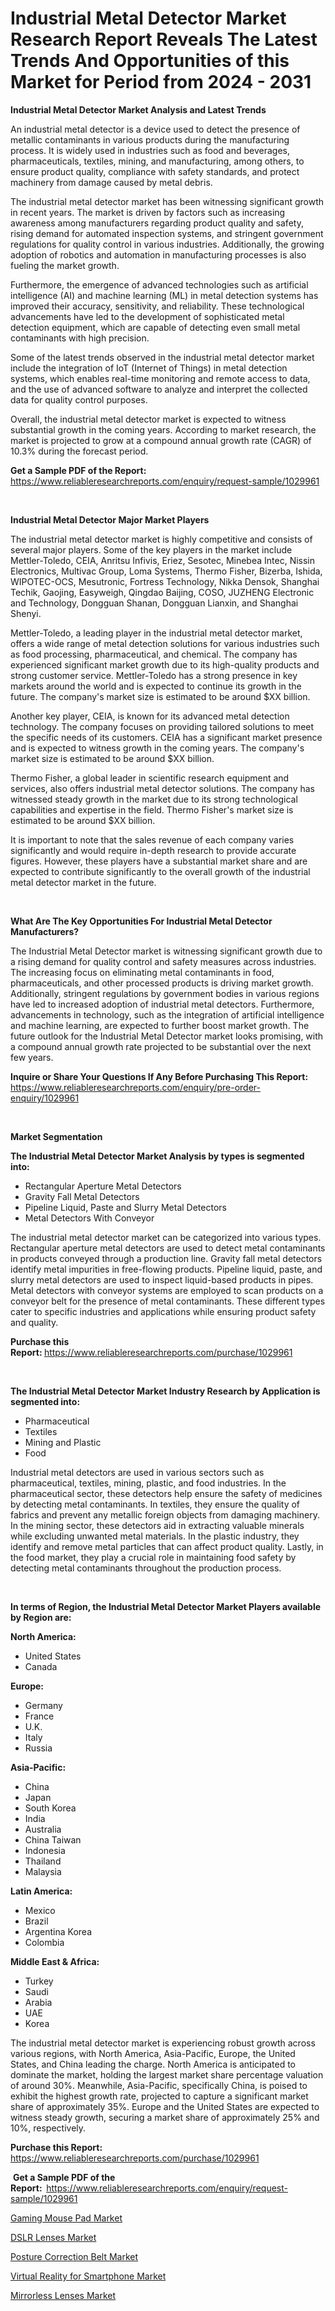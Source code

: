 <p><h1>Industrial Metal Detector Market Research Report Reveals The Latest Trends And Opportunities of this Market for Period from 2024 - 2031</h1></p><p><strong>Industrial Metal Detector Market Analysis and Latest Trends</strong></p>
<p><p>An industrial metal detector is a device used to detect the presence of metallic contaminants in various products during the manufacturing process. It is widely used in industries such as food and beverages, pharmaceuticals, textiles, mining, and manufacturing, among others, to ensure product quality, compliance with safety standards, and protect machinery from damage caused by metal debris.</p><p>The industrial metal detector market has been witnessing significant growth in recent years. The market is driven by factors such as increasing awareness among manufacturers regarding product quality and safety, rising demand for automated inspection systems, and stringent government regulations for quality control in various industries. Additionally, the growing adoption of robotics and automation in manufacturing processes is also fueling the market growth.</p><p>Furthermore, the emergence of advanced technologies such as artificial intelligence (AI) and machine learning (ML) in metal detection systems has improved their accuracy, sensitivity, and reliability. These technological advancements have led to the development of sophisticated metal detection equipment, which are capable of detecting even small metal contaminants with high precision.</p><p>Some of the latest trends observed in the industrial metal detector market include the integration of IoT (Internet of Things) in metal detection systems, which enables real-time monitoring and remote access to data, and the use of advanced software to analyze and interpret the collected data for quality control purposes.</p><p>Overall, the industrial metal detector market is expected to witness substantial growth in the coming years. According to market research, the market is projected to grow at a compound annual growth rate (CAGR) of 10.3% during the forecast period.</p></p>
<p><strong>Get a Sample PDF of the Report:&nbsp;</strong> <a href="https://www.reliableresearchreports.com/enquiry/request-sample/1029961">https://www.reliableresearchreports.com/enquiry/request-sample/1029961</a></p>
<p>&nbsp;</p>
<p><strong>Industrial Metal Detector Major Market Players</strong></p>
<p><p>The industrial metal detector market is highly competitive and consists of several major players. Some of the key players in the market include Mettler-Toledo, CEIA, Anritsu Infivis, Eriez, Sesotec, Minebea Intec, Nissin Electronics, Multivac Group, Loma Systems, Thermo Fisher, Bizerba, Ishida, WIPOTEC-OCS, Mesutronic, Fortress Technology, Nikka Densok, Shanghai Techik, Gaojing, Easyweigh, Qingdao Baijing, COSO, JUZHENG Electronic and Technology, Dongguan Shanan, Dongguan Lianxin, and Shanghai Shenyi.</p><p>Mettler-Toledo, a leading player in the industrial metal detector market, offers a wide range of metal detection solutions for various industries such as food processing, pharmaceutical, and chemical. The company has experienced significant market growth due to its high-quality products and strong customer service. Mettler-Toledo has a strong presence in key markets around the world and is expected to continue its growth in the future. The company's market size is estimated to be around $XX billion.</p><p>Another key player, CEIA, is known for its advanced metal detection technology. The company focuses on providing tailored solutions to meet the specific needs of its customers. CEIA has a significant market presence and is expected to witness growth in the coming years. The company's market size is estimated to be around $XX billion.</p><p>Thermo Fisher, a global leader in scientific research equipment and services, also offers industrial metal detector solutions. The company has witnessed steady growth in the market due to its strong technological capabilities and expertise in the field. Thermo Fisher's market size is estimated to be around $XX billion.</p><p>It is important to note that the sales revenue of each company varies significantly and would require in-depth research to provide accurate figures. However, these players have a substantial market share and are expected to contribute significantly to the overall growth of the industrial metal detector market in the future.</p></p>
<p>&nbsp;</p>
<p><strong>What Are The Key Opportunities For Industrial Metal Detector Manufacturers?</strong></p>
<p><p>The Industrial Metal Detector market is witnessing significant growth due to a rising demand for quality control and safety measures across industries. The increasing focus on eliminating metal contaminants in food, pharmaceuticals, and other processed products is driving market growth. Additionally, stringent regulations by government bodies in various regions have led to increased adoption of industrial metal detectors. Furthermore, advancements in technology, such as the integration of artificial intelligence and machine learning, are expected to further boost market growth. The future outlook for the Industrial Metal Detector market looks promising, with a compound annual growth rate projected to be substantial over the next few years.</p></p>
<p><strong>Inquire or Share Your Questions If Any Before Purchasing This Report:</strong> <a href="https://www.reliableresearchreports.com/enquiry/pre-order-enquiry/1029961">https://www.reliableresearchreports.com/enquiry/pre-order-enquiry/1029961</a></p>
<p>&nbsp;</p>
<p><strong>Market Segmentation</strong></p>
<p><strong>The Industrial Metal Detector Market Analysis by types is segmented into:</strong></p>
<p><ul><li>Rectangular Aperture Metal Detectors</li><li>Gravity Fall Metal Detectors</li><li>Pipeline Liquid, Paste and Slurry Metal Detectors</li><li>Metal Detectors With Conveyor</li></ul></p>
<p><p>The industrial metal detector market can be categorized into various types. Rectangular aperture metal detectors are used to detect metal contaminants in products conveyed through a production line. Gravity fall metal detectors identify metal impurities in free-flowing products. Pipeline liquid, paste, and slurry metal detectors are used to inspect liquid-based products in pipes. Metal detectors with conveyor systems are employed to scan products on a conveyor belt for the presence of metal contaminants. These different types cater to specific industries and applications while ensuring product safety and quality.</p></p>
<p><strong>Purchase this Report:&nbsp;</strong><a href="https://www.reliableresearchreports.com/purchase/1029961">https://www.reliableresearchreports.com/purchase/1029961</a></p>
<p>&nbsp;</p>
<p><strong>The Industrial Metal Detector Market Industry Research by Application is segmented into:</strong></p>
<p><ul><li>Pharmaceutical</li><li>Textiles</li><li>Mining and Plastic</li><li>Food</li></ul></p>
<p><p>Industrial metal detectors are used in various sectors such as pharmaceutical, textiles, mining, plastic, and food industries. In the pharmaceutical sector, these detectors help ensure the safety of medicines by detecting metal contaminants. In textiles, they ensure the quality of fabrics and prevent any metallic foreign objects from damaging machinery. In the mining sector, these detectors aid in extracting valuable minerals while excluding unwanted metal materials. In the plastic industry, they identify and remove metal particles that can affect product quality. Lastly, in the food market, they play a crucial role in maintaining food safety by detecting metal contaminants throughout the production process.</p></p>
<p>&nbsp;</p>
<p><strong>In terms of Region, the Industrial Metal Detector Market Players available by Region are:</strong></p>
<p>
    <p> <strong> North America: </strong>
        <ul>
            <li>United States</li>
            <li>Canada</li>
        </ul>
        </p> 
    <p> <strong> Europe: </strong>
        <ul>
            <li>Germany</li>
            <li>France</li>
            <li>U.K.</li>
            <li>Italy</li>
            <li>Russia</li>
        </ul>
        </p> 
    <p> <strong> Asia-Pacific: </strong>
        <ul>
            <li>China</li>
            <li>Japan</li>
            <li>South Korea</li>
            <li>India</li>
            <li>Australia</li>
            <li>China Taiwan</li>
            <li>Indonesia</li>
            <li>Thailand</li>
            <li>Malaysia</li>
        </ul>
        </p> 
    <p> <strong> Latin America: </strong>
        <ul>
            <li>Mexico</li>
            <li>Brazil</li>
            <li>Argentina Korea</li>
            <li>Colombia</li>
        </ul>
        </p> 
    <p> <strong> Middle East & Africa: </strong>
        <ul>
            <li>Turkey</li>
            <li>Saudi</li>
            <li>Arabia</li>
            <li>UAE</li>
            <li>Korea</li>
        </ul>
    </p>
    </p>
<p><p>The industrial metal detector market is experiencing robust growth across various regions, with North America, Asia-Pacific, Europe, the United States, and China leading the charge. North America is anticipated to dominate the market, holding the largest market share percentage valuation of around 30%. Meanwhile, Asia-Pacific, specifically China, is poised to exhibit the highest growth rate, projected to capture a significant market share of approximately 35%. Europe and the United States are expected to witness steady growth, securing a market share of approximately 25% and 10%, respectively.</p></p>
<p><strong>Purchase this Report: </strong><a href="https://www.reliableresearchreports.com/purchase/1029961">https://www.reliableresearchreports.com/purchase/1029961</a></p>
<p>&nbsp;<strong>Get a Sample PDF of the Report:&nbsp;&nbsp;</strong><a href="https://www.reliableresearchreports.com/enquiry/request-sample/1029961">https://www.reliableresearchreports.com/enquiry/request-sample/1029961</a></p>
<p><strong></strong></p>
<p><p><a href="https://medium.com/@shirleygreene26/gaming-mouse-pad-market-exploring-market-share-market-trends-and-future-growth-9c4bc611a646">Gaming Mouse Pad Market</a></p><p><a href="https://medium.com/@ameliahaleyi77567/dslr-lenses-market-exploring-market-share-market-trends-and-future-growth-58f7b0aefe7d">DSLR Lenses Market</a></p><p><a href="https://medium.com/@shirleygreene26/posture-correction-belt-market-size-reveals-the-best-marketing-channels-in-global-industry-08ce8a02e30a">Posture Correction Belt Market</a></p><p><a href="https://medium.com/@ameliahaleyi77567/virtual-reality-for-smartphone-market-insight-market-trends-growth-forecasted-from-2024-to-2031-ad36fa689fc8">Virtual Reality for Smartphone Market</a></p><p><a href="https://medium.com/@shirleygreene26/mirrorless-lenses-market-research-report-its-history-and-forecast-2024-to-2031-ffe637d45a5a">Mirrorless Lenses Market</a></p></p>